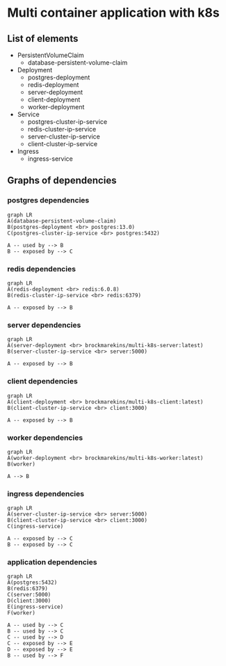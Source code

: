 # Multi container application with k8s

## List of elements
* PersistentVolumeClaim
    * database-persistent-volume-claim
* Deployment
    * postgres-deployment
    * redis-deployment
    * server-deployment
    * client-deployment
    * worker-deployment
* Service
    * postgres-cluster-ip-service
    * redis-cluster-ip-service
    * server-cluster-ip-service
    * client-cluster-ip-service
* Ingress
    * ingress-service

## Graphs of dependencies

### postgres dependencies
```mermaid
graph LR
A(database-persistent-volume-claim)
B(postgres-deployment <br> postgres:13.0) 
C(postgres-cluster-ip-service <br> postgres:5432)

A -- used by --> B
B -- exposed by --> C
```

### redis dependencies
```mermaid
graph LR
A(redis-deployment <br> redis:6.0.8) 
B(redis-cluster-ip-service <br> redis:6379)

A -- exposed by --> B
```

### server dependencies
```mermaid
graph LR
A(server-deployment <br> brockmarekins/multi-k8s-server:latest)
B(server-cluster-ip-service <br> server:5000)

A -- exposed by --> B
```

### client dependencies
```mermaid
graph LR
A(client-deployment <br> brockmarekins/multi-k8s-client:latest)
B(client-cluster-ip-service <br> client:3000)

A -- exposed by --> B
```

### worker dependencies
```mermaid
graph LR
A(worker-deployment <br> brockmarekins/multi-k8s-worker:latest)
B(worker)

A --> B
```

### ingress dependencies
```mermaid
graph LR
A(server-cluster-ip-service <br> server:5000)
B(client-cluster-ip-service <br> client:3000)
C(ingress-service)

A -- exposed by --> C
B -- exposed by --> C
```

### application dependencies
```mermaid
graph LR
A(postgres:5432) 
B(redis:6379)
C(server:5000)
D(client:3000)
E(ingress-service)
F(worker)

A -- used by --> C
B -- used by --> C
C -- used by --> D
C -- exposed by --> E
D -- exposed by --> E
B -- used by --> F
```
